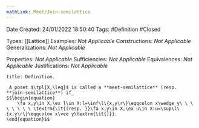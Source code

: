 ```yaml
---
mathLink: Meet/Join-semilattice
---
```


<div class="topSpace"></div>

Date Created: 24/01/2022 18:50:40
Tags: #Definition #Closed 

Types: [[Lattice]]
Examples: _Not Applicable_ 
Constructions: _Not Applicable_
Generalizations: _Not Applicable_

Properties: _Not Applicable_
Sufficiencies: _Not Applicable_
Equivalences: _Not Applicable_
Justifications: _Not Applicable_

``` ad-Definition
title: Definition.

_A poset $\tpl{X,\leq}$ is called a **meet-semilattice** (resp. **join-semilattice**) if_
$$\begin{equation}
    \fa x,y\in X,\ex l\in X:l=\inf\l\{x,y\r\}\eqqcolon x\wedge y\ \ \ \ \ \ \ \ \textrm{\it{(resp. }}\fa x,y\in X,\ex u\in X:u=\sup\l\{x,y\r\}\eqqcolon x\vee y\textrm{\it{)}}.
\end{equation}$$

```
